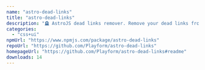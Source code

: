 ```yaml
---
name: "astro-dead-links"
title: "astro-dead-links"
description: "🪦 AstroJS dead links remover. Remove your dead links from Astro."
categories:
  - "css+ui"
npmUrl: "https://www.npmjs.com/package/astro-dead-links"
repoUrl: "https://github.com/Playform/astro-dead-links"
homepageUrl: "https://github.com/Playform/astro-dead-links#readme"
downloads: 14
---
```

